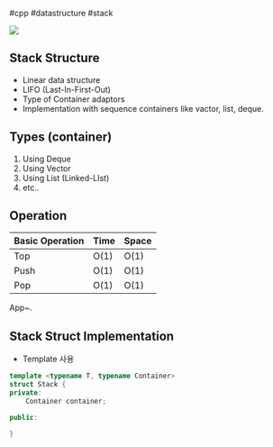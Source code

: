 #cpp #datastructure #stack

![](https://media.geeksforgeeks.org/wp-content/cdn-uploads/20230726165552/Stack-Data-Structure.png)
## Stack Structure
- Linear data structure
- LIFO (Last-In-First-Out)
- Type of Container adaptors 
- Implementation with sequence containers like vactor, list, deque.

## Types (container)
1. Using Deque
2. Using Vector
3. Using List (Linked-LIst)
4. etc..

## Operation

| Basic Operation | Time | Space |
| --------------- | ---- | ----- |
| Top             | O(1) | O(1)  |
| Push            | O(1) | O(1)  |
| Pop             | O(1) | O(1)  |

App~.

## Stack Struct Implementation

- Template 사용
```cpp
template <typename T, typename Container>
struct Stack {
private:
	Container container;

public:

}
```